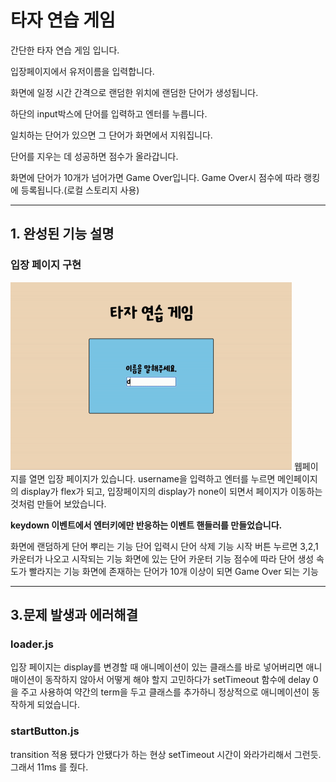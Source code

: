 # 타자 연습 게임

간단한 타자 연습 게임 입니다.

입장페이지에서 유저이름을 입력합니다.

화면에 일정 시간 간격으로 랜덤한 위치에 랜덤한 단어가 생성됩니다.

하단의 input박스에 단어를 입력하고 엔터를 누릅니다.

일치하는 단어가 있으면 그 단어가 화면에서 지워집니다.

단어를 지우는 데 성공하면 점수가 올라갑니다.

화면에 단어가 10개가 넘어가면 Game Over입니다.
Game Over시 점수에 따라 랭킹에 등록됩니다.(로컬 스토리지 사용)

---

## 1. 완성된 기능 설명

### 입장 페이지 구현

<img src="./public/entrance_page.gif" width="450px" height="300px"  alt="entrance_page"></img>
웹페이지를 열면 입장 페이지가 있습니다. username을 입력하고 엔터를 누르면 메인페이지의 display가 flex가 되고, 입장페이지의 display가 none이 되면서 페이지가 이동하는 것처럼 만들어 보았습니다.

**keydown 이벤트에서 엔터키에만 반응하는 이벤트 핸들러를 만들었습니다.**

화면에 랜덤하게 단어 뿌리는 기능
단어 입력시 단어 삭제 기능
시작 버튼 누르면 3,2,1 카운터가 나오고 시작되는 기능
화면에 있는 단어 카운터 기능
점수에 따라 단어 생성 속도가 빨라지는 기능
화면에 존재하는 단어가 10개 이상이 되면 Game Over 되는 기능

---

## 3.문제 발생과 에러해결

### loader.js

입장 페이지는 display를 변경할 때 애니메이션이 있는 클래스를 바로 넣어버리면 애니매이션이 동작하지 않아서 어떻게 해야 할지 고민하다가
setTimeout 함수에 delay 0을 주고 사용하여 약간의 term을 두고 클래스를 추가하니 정상적으로 애니메이션이 동작하게 되었습니다.

### startButton.js

transition 적용 됐다가 안됐다가 하는 현상
setTimeout 시간이 와라가리해서 그런듯. 그래서 11ms 를 줬다.
